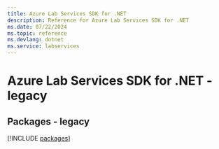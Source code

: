 ```yaml
---
title: Azure Lab Services SDK for .NET
description: Reference for Azure Lab Services SDK for .NET
ms.date: 07/22/2024
ms.topic: reference
ms.devlang: dotnet
ms.service: labservices
---
```

# Azure Lab Services SDK for .NET - legacy
## Packages - legacy
[!INCLUDE [packages](lab-services-index.md)]